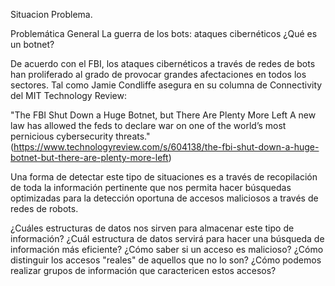 Situacion Problema.

Problemática General
La guerra de los bots: ataques cibernéticos 
¿Qué es un botnet?

De acuerdo con el FBI, los ataques cibernéticos a través de redes de bots han proliferado al grado de provocar grandes afectaciones en todos los sectores. Tal como Jamie Condliffe asegura en su columna de Connectivity del MIT Technology Review:

"The FBI Shut Down a Huge Botnet, but There Are Plenty More Left A new law has allowed the feds to declare war on one of the world’s most pernicious cybersecurity threats."  (https://www.technologyreview.com/s/604138/the-fbi-shut-down-a-huge-botnet-but-there-are-plenty-more-left)

Una forma de detectar este tipo de situaciones es a través de recopilación de toda la información pertinente que nos permita hacer búsquedas optimizadas para la detección oportuna de accesos maliciosos a través de redes de robots.

¿Cuáles estructuras de datos nos sirven para almacenar este tipo de información?
¿Cuál estructura de datos servirá para hacer una búsqueda de información más eficiente?
¿Cómo saber si un acceso es malicioso?
¿Cómo distinguir los accesos "reales" de aquellos que no lo son?
¿Cómo podemos realizar grupos de información que caractericen estos accesos?

